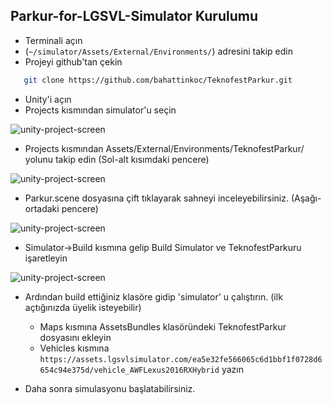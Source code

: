 ## Parkur-for-LGSVL-Simulator Kurulumu

* Terminali açın
* (`~/simulator/Assets/External/Environments/`) adresini takip edin
* Projeyi github'tan çekin
```sh
   git clone https://github.com/bahattinkoc/TeknofestParkur.git
   ```
* Unity'i açın
* Projects kısmından simulator'u seçin

![unity-project-screen](https://i.hizliresim.com/wwyIQ5.png)

* Projects kısmından Assets/External/Environments/TeknofestParkur/ yolunu takip edin (Sol-alt kısımdaki pencere)

![unity-project-screen](https://i.hizliresim.com/vdhCDw.png)

* Parkur.scene dosyasına çift tıklayarak sahneyi inceleyebilirsiniz. (Aşağı-ortadaki pencere)

![unity-project-screen](https://i.hizliresim.com/DvTtKa.png)

* Simulator->Build kısmına gelip Build Simulator ve TeknofestParkuru işaretleyin

![unity-project-screen](https://i.hizliresim.com/SSc7Vs.png)

* Ardından build ettiğiniz klasöre gidip 'simulator' u çalıştırın. (ilk açtığınızda üyelik isteyebilir)
   * Maps kısmına AssetsBundles klasöründeki TeknofestParkur dosyasını ekleyin
   * Vehicles kısmına ```https://assets.lgsvlsimulator.com/ea5e32fe566065c6d1bbf1f0728d6654c94e375d/vehicle_AWFLexus2016RXHybrid``` yazın

* Daha sonra simulasyonu başlatabilirsiniz.

